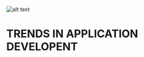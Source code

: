 ![alt text](https://www.devteam.space/wp-content/uploads/2019/10/10-Trends-In-Software-Development.png)
# TRENDS IN APPLICATION DEVELOPENT


